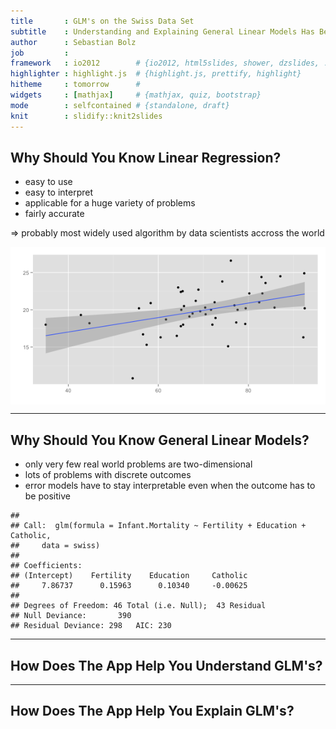 ```yaml
---
title       : GLM's on the Swiss Data Set
subtitle    : Understanding and Explaining General Linear Models Has Become Easy
author      : Sebastian Bolz
job         : 
framework   : io2012        # {io2012, html5slides, shower, dzslides, ...}
highlighter : highlight.js  # {highlight.js, prettify, highlight}
hitheme     : tomorrow      # 
widgets     : [mathjax]     # {mathjax, quiz, bootstrap}
mode        : selfcontained # {standalone, draft}
knit        : slidify::knit2slides
---
```


## Why Should You Know Linear Regression?

* easy to use
* easy to interpret
* applicable for a huge variety of problems
* fairly accurate

$\Rightarrow$ probably most widely used algorithm by data scientists accross the world

<img src="assets/fig/unnamed-chunk-1.png" title="plot of chunk unnamed-chunk-1" alt="plot of chunk unnamed-chunk-1" style="display: block; margin: auto;" />

---

## Why Should You Know General Linear Models?

* only very few real world problems are two-dimensional
* lots of problems with discrete outcomes
* error models have to stay interpretable even when the outcome has to be positive


```
## 
## Call:  glm(formula = Infant.Mortality ~ Fertility + Education + Catholic, 
##     data = swiss)
## 
## Coefficients:
## (Intercept)    Fertility    Education     Catholic  
##     7.86737      0.15963      0.10340     -0.00625  
## 
## Degrees of Freedom: 46 Total (i.e. Null);  43 Residual
## Null Deviance:	    390 
## Residual Deviance: 298 	AIC: 230
```

---

## How Does The App Help You Understand GLM's?

---

## How Does The App Help You Explain GLM's?
